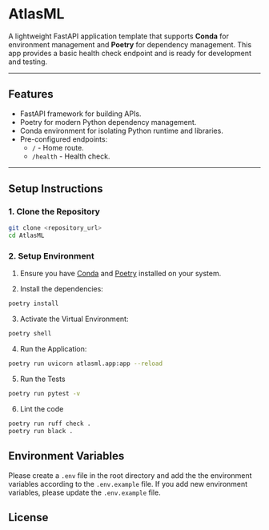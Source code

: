 # **AtlasML**

A lightweight FastAPI application template that supports **Conda** for environment management and **Poetry** for dependency management. This app provides a basic health check endpoint and is ready for development and testing.

---

## **Features**

- FastAPI framework for building APIs.
- Poetry for modern Python dependency management.
- Conda environment for isolating Python runtime and libraries.
- Pre-configured endpoints:
  - `/` - Home route.
  - `/health` - Health check.

---

## **Setup Instructions**

### 1. **Clone the Repository**

```bash
git clone <repository_url>
cd AtlasML
```

### 2. Setup Environment

1. Ensure you have [Conda](https://docs.anaconda.com/miniconda/install/#quick-command-line-install) and [Poetry](https://python-poetry.org/docs/#installation) installed on your system.

2. Install the dependencies:

```bash
poetry install
```

3. Activate the Virtual Environment:

```bash
poetry shell
```

4. Run the Application:

```bash
poetry run uvicorn atlasml.app:app --reload
```

5. Run the Tests

```bash
poetry run pytest -v
```

6. Lint the code

```bash
poetry run ruff check .
poetry run black .
```

## Environment Variables

Please create a `.env` file in the root directory and add the the environment variables according to the `.env.example` file. If you add new environment variables, please update the `.env.example` file.

## License

